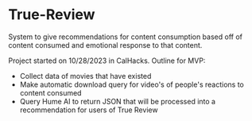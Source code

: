 # True-Review
System to give recommendations for content consumption based off of content consumed and emotional response to that content.

Project started on 10/28/2023 in CalHacks.
Outline for MVP:
- Collect data of movies that have existed
- Make automatic download query for video's of people's reactions to content consumed
- Query Hume AI to return JSON that will be processed into a recommendation for users of True Review

